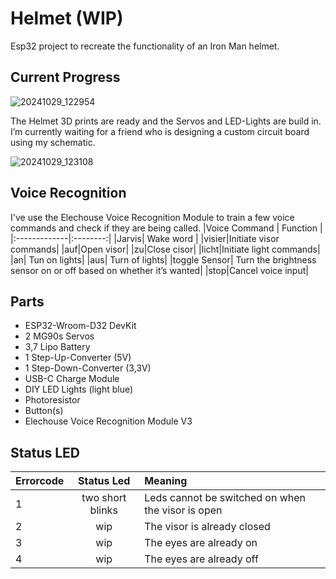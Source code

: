 # Helmet (WIP)
Esp32 project to recreate the functionality of an Iron Man helmet.

## Current Progress
![20241029_122954](https://github.com/user-attachments/assets/0a24c8c9-64a1-4181-9043-9c010b2f0c8d)

The Helmet 3D prints are ready and the Servos and LED-Lights are build in. I’m currently waiting for a friend who is designing a custom circuit board using my schematic.

![20241029_123108](https://github.com/user-attachments/assets/9185d658-3215-4aa7-9696-3782136e8f1a)

## Voice Recognition
I've use the Elechouse Voice Recognition Module to train a few voice commands and check if they are being called.
|Voice Command | Function |
|:-------------|:--------:|
|Jarvis| Wake word |
|visier|Initiate visor commands|
|auf|Open visor|
|zu|Close cisor|
|licht|Initiate light commands|
|an| Tun on lights|
|aus| Turn of lights|
|toggle Sensor| Turn the brightness sensor on or off based on whether it’s wanted|
|stop|Cancel voice input|

## Parts
* ESP32-Wroom-D32 DevKit
* 2 MG90s Servos
* 3,7 Lipo Battery
* 1 Step-Up-Converter (5V)
* 1 Step-Down-Converter (3,3V)
* USB-C Charge Module
* DIY LED Lights (light blue)
* Photoresistor
* Button(s)
* Elechouse Voice Recognition Module V3

## Status LED
| Errorcode | Status Led       | Meaning |
|:----------|:----------------:|:--------------------------------------------------|
| 1         | two short blinks | Leds cannot be switched on when the visor is open |
| 2 | wip | The visor is already closed |
| 3 | wip | The eyes are already on |
| 4 | wip | The eyes are already off |
